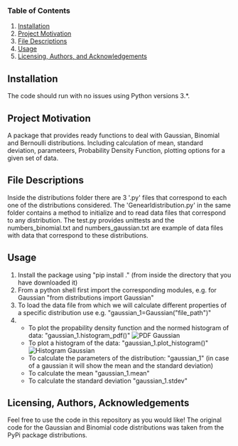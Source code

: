 
### Table of Contents

1. [Installation](#installation)
2. [Project Motivation](#motivation)
3. [File Descriptions](#files)
4. [Usage](#usage)
4. [Licensing, Authors, and Acknowledgements](#licensing)

## Installation <a name="installation"></a>

The code should run with no issues using Python versions 3.*.

## Project Motivation<a name="motivation"></a>

A package that provides ready functions to deal with Gaussian, Binomial and Bernoulli distributions. Including calculation of mean, standard deviation, parameteers, Probability Density Function, plotting options for a given set of data.

## File Descriptions <a name="files"></a>

Inside the distributions folder there are 3 '.py' files that correspond to each one of the distributions considered. The 'Genearldistribution.py' in the same folder contains a method to initialize and to read data files that correspond to any distribution. The test.py provides unittests and the numbers_binomial.txt and numbers_gaussian.txt are example of data files with data that correspond to these distributions.

## Usage <a name="usage"></a>
1. Install the package using "pip install ." (from inside the directory that you have downloaded it)
2. From a python shell first import the corresponding modules, e.g. for Gaussian
   "from distributions import Gaussian"
3. To load the data file from which we will calculate different properties of a specific distribution use e.g.
   "gaussian_1=Gaussian("file_path")"
4. * To plot the propability density function and the normed histogram of data:
   "gaussian_1.histogram_pdf()"
   ![PDF Gaussian](https://github.com/iris-theof/distributions_package/blob/master/PDF_Gaussian.png)
   * To plot a histogram of the data:
   "gaussian_1.plot_histogram()"
    ![Histogram Gaussian](https://github.com/iris-theof/distributions_package/blob/master/Histogram_Gaussian..png)
   * To calculate the parameters of the distribution:
   "gaussian_1" (in case of a gaussian it will show the mean and the standard deviation)
   * To calculate the mean
   "gaussian_1.mean"
   * To calculate the standard deviation
   "gaussian_1.stdev"


## Licensing, Authors, Acknowledgements<a name="licensing"></a>

Feel free to use the code in this repository as you would like! 
The original code for the Gaussian and Binomial code distributions was taken from the PyPi package distributions. 

